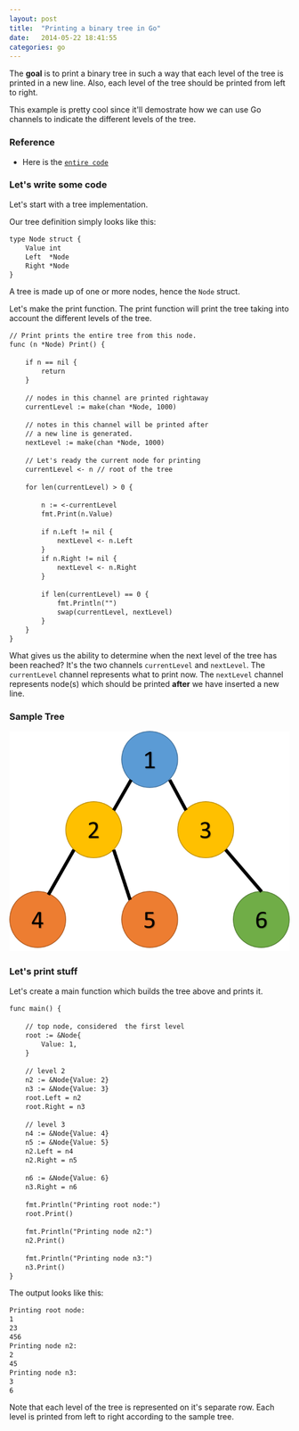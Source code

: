```yaml
---
layout: post                                                                                                                  
title:  "Printing a binary tree in Go"
date:   2014-05-22 18:41:55
categories: go
---
```


The **goal** is to print a binary tree in such a way that each level of the tree is printed in a new line. Also, each level of the tree should be printed from left to right.

This example is pretty cool since it'll demostrate how we can use Go channels to indicate the different levels of the tree.

### Reference

* Here is the [`entire code`](https://github.com/rexposadas/notes/blob/master/blog/trees/main.go)


### Let's write some code

Let's start with a tree implementation. 

Our tree definition simply looks like this: 

    type Node struct {
        Value int
        Left  *Node
        Right *Node
    }

A tree is made up of one or more nodes, hence the `Node` struct.

Let's make the print function.  The print function will print the tree taking into account the different levels of the tree. 

	// Print prints the entire tree from this node.	
	func (n *Node) Print() {

		if n == nil {
			return
		}
	
		// nodes in this channel are printed rightaway
		currentLevel := make(chan *Node, 1000)
	
		// notes in this channel will be printed after
		// a new line is generated.
		nextLevel := make(chan *Node, 1000)
	
		// Let's ready the current node for printing
		currentLevel <- n // root of the tree
	
		for len(currentLevel) > 0 {
	
			n := <-currentLevel
			fmt.Print(n.Value)
	
			if n.Left != nil {
				nextLevel <- n.Left
			}
			if n.Right != nil {
				nextLevel <- n.Right
			}
	
			if len(currentLevel) == 0 {
				fmt.Println("")
				swap(currentLevel, nextLevel)
			}
		}
	}


What gives us the ability to determine when the next level of the tree has been reached? It's the two channels `currentLevel` and `nextLevel`.  The `currentLevel` channel represents what to print now. The `nextLevel` channel represents node(s) which should be printed **after** we have inserted a new line. 


### Sample Tree

<img src="/images/tree.png" alt="Drawing"/>


### Let's print stuff

Let's create a main function which builds the tree above and prints it. 

	func main() {
	
		// top node, considered  the first level
		root := &Node{
			Value: 1,
		}
	
		// level 2
		n2 := &Node{Value: 2}
		n3 := &Node{Value: 3}
		root.Left = n2
		root.Right = n3
	
		// level 3
		n4 := &Node{Value: 4}
		n5 := &Node{Value: 5}
		n2.Left = n4
		n2.Right = n5
	
		n6 := &Node{Value: 6}
		n3.Right = n6
	
		fmt.Println("Printing root node:")
		root.Print()
	
		fmt.Println("Printing node n2:")
		n2.Print()
	
		fmt.Println("Printing node n3:")
		n3.Print()
	}

The output looks like this:

	Printing root node:
	1
	23
	456
	Printing node n2:
	2
	45
	Printing node n3:
	3
	6

Note that each level of the tree is represented on it's separate row.  Each level is printed from left to right according to the sample tree. 
